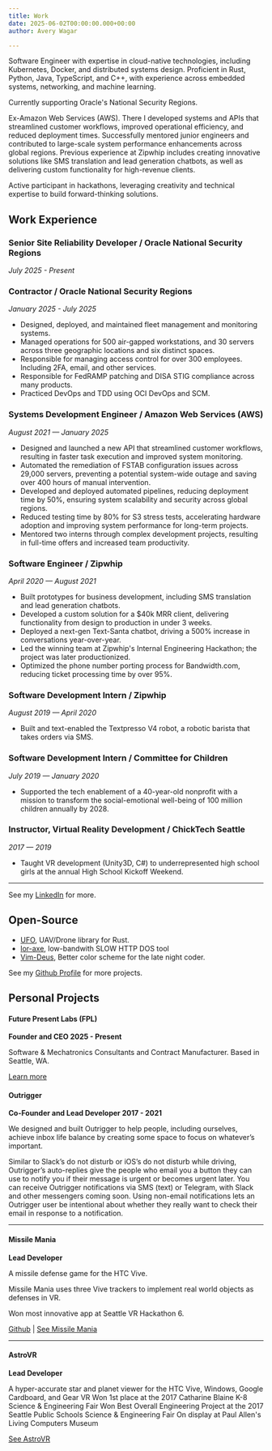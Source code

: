 ```yaml
---
title: Work
date: 2025-06-02T00:00:00.000+00:00
author: Avery Wagar

---
```


Software Engineer with expertise in cloud-native technologies, including Kubernetes, Docker, and distributed systems design. Proficient in Rust, Python, Java, TypeScript, and C++, with experience across embedded systems, networking, and machine learning.

Currently supporting Oracle's National Security Regions.

Ex-Amazon Web Services (AWS). There I developed systems and APIs that streamlined customer workflows, improved operational efficiency, and reduced deployment times. Successfully mentored junior engineers and contributed to large-scale system performance enhancements across global regions. Previous experience at Zipwhip includes creating innovative solutions like SMS translation and lead generation chatbots, as well as delivering custom functionality for high-revenue clients.

Active participant in hackathons, leveraging creativity and technical expertise to build forward-thinking solutions.


## Work Experience

### Senior Site Reliability Developer / Oracle National Security Regions
_July 2025 - Present_

### Contractor / Oracle National Security Regions
_January 2025 - July 2025_

- Designed, deployed, and maintained fleet management and monitoring systems.
- Managed operations for 500 air-gapped workstations, and 30 servers across three geographic locations and six distinct spaces.
- Responsible for managing access control for over 300 employees. Including 2FA, email, and other services.
- Responsible for FedRAMP patching and DISA STIG compliance across many products.
- Practiced DevOps and TDD using OCI DevOps and SCM.

### Systems Development Engineer / Amazon Web Services (AWS)  
_August 2021 — January 2025_

- Designed and launched a new API that streamlined customer workflows, resulting in faster task execution and improved system monitoring.
- Automated the remediation of FSTAB configuration issues across 29,000 servers, preventing a potential system-wide outage and saving over 400 hours of manual intervention.
- Developed and deployed automated pipelines, reducing deployment time by 50%, ensuring system scalability and security across global regions.
- Reduced testing time by 80% for S3 stress tests, accelerating hardware adoption and improving system performance for long-term projects.
- Mentored two interns through complex development projects, resulting in full-time offers and increased team productivity.

### Software Engineer / Zipwhip  
_April 2020 — August 2021_

- Built prototypes for business development, including SMS translation and lead generation chatbots.
- Developed a custom solution for a $40k MRR client, delivering functionality from design to production in under 3 weeks.
- Deployed a next-gen Text-Santa chatbot, driving a 500% increase in conversations year-over-year.
- Led the winning team at Zipwhip's Internal Engineering Hackathon; the project was later productionized.
- Optimized the phone number porting process for Bandwidth.com, reducing ticket processing time by over 95%.

### Software Development Intern / Zipwhip  
_August 2019 — April 2020_

- Built and text-enabled the Textpresso V4 robot, a robotic barista that takes orders via SMS.

### Software Development Intern / Committee for Children  
_July 2019 — January 2020_

- Supported the tech enablement of a 40-year-old nonprofit with a mission to transform the social-emotional well-being of 100 million children annually by 2028.

### Instructor, Virtual Reality Development / ChickTech Seattle  
_2017 — 2019_

- Taught VR development (Unity3D, C#) to underrepresented high school girls at the annual High School Kickoff Weekend.


***

See my [LinkedIn](https://www.linkedin.com/in/ajmwagar/) for more.

## Open-Source

* [UFO](https://github.com/ajmwagar/ufo), UAV/Drone library for Rust.
* [lor-axe](https://github.com/ajmwagar/lor-axe), low-bandwith SLOW HTTP DOS tool
* [Vim-Deus](https://github.com/ajmwagar/vim-deus), Better color scheme for the late night coder.

See my [Github Profile](https://github.com/ajmwagar) for more projects.

## Personal Projects

#### Future Present Labs (FPL)

**Founder and CEO 2025 - Present**

Software & Mechatronics Consultants and Contract Manufacturer. Based in Seattle, WA.

[Learn more](https://fpl.dev)

#### Outrigger

**Co-Founder and Lead Developer 2017 - 2021**

We designed and built Outrigger to help people, including ourselves, achieve inbox life balance by creating some space to focus on whatever’s important.

Similar to Slack’s do not disturb or iOS’s do not disturb while driving, Outrigger’s auto-replies give the people who email you a button they can use to notify you if their message is urgent or becomes urgent later. You can receive Outrigger notifications via SMS (text) or Telegram, with Slack and other messengers coming soon. Using non-email notifications lets an Outrigger user be intentional about whether they really want to check their email in response to a notification.

<!-- [See Outrigger](https://outriggerapp.com) -->

<hr />

#### Missile Mania

**Lead Developer**

A missile defense game for the HTC Vive.

Missile Mania uses three Vive trackers to implement real world objects as defenses in VR.

Won most innovative app at Seattle VR Hackathon 6.

[Github](https://github.com/ajmwagar/missilemania) | [See Missile Mania](https://devpost.com/software/missilemania)

<hr />

#### AstroVR

**Lead Developer**

A hyper-accurate star and planet viewer for the HTC Vive, Windows, Google Cardboard, and Gear VR
Won 1st place at the 2017 Catharine Blaine K-8 Science & Engineering Fair
Won Best Overall Engineering Project at the 2017 Seattle Public Schools Science & Engineering Fair
On display at Paul Allen's Living Computers Museum

[See AstroVR](https://ajmwagar.itch.io/astrovr)
